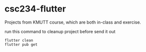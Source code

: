 # csc234-flutter
Projects from KMUTT course, which are both in-class and exercise.

run this command to cleanup project before send it out
```
flutter clean
flutter pub get
```
